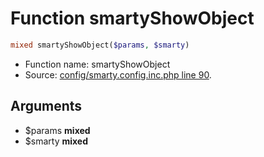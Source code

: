 Function smartyShowObject
===========================





```php
mixed smartyShowObject($params, $smarty)
```

* Function name: smartyShowObject
* Source: [config/smarty.config.inc.php line 90](https://github.com/PrestaShop/PrestaShop/blob/1.5.0.15/config/smarty.config.inc.php#L90).

Arguments
---------

* $params **mixed**
* $smarty **mixed**

